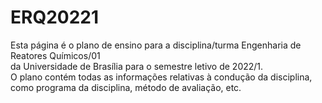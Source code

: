 # ERQ20221
Esta página é o plano de ensino para a disciplina/turma Engenharia de Reatores Químicos/01</br>
da Universidade de Brasília para o semestre letivo de 2022/1.</br>
O plano contém todas as informações relativas à condução da disciplina,
como programa da disciplina, método de avaliação, etc.
